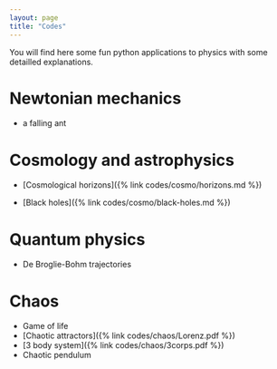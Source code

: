 ```yaml
---
layout: page
title: "Codes"
---
```


You will find here some fun python applications to physics with some detailled explanations.

# Newtonian mechanics

- a falling ant

# Cosmology and astrophysics

- [Cosmological horizons]({% link codes/cosmo/horizons.md %})

- [Black holes]({% link codes/cosmo/black-holes.md %})

# Quantum physics

- De Broglie-Bohm trajectories

# Chaos

- Game of life
- [Chaotic attractors]({% link codes/chaos/Lorenz.pdf %})
- [3 body system]({% link codes/chaos/3corps.pdf %})
- Chaotic pendulum
